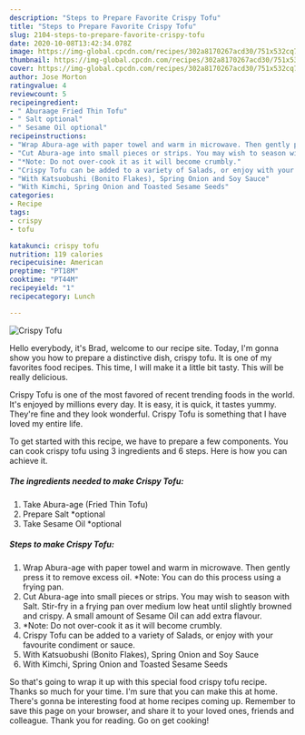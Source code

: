 ```yaml
---
description: "Steps to Prepare Favorite Crispy Tofu"
title: "Steps to Prepare Favorite Crispy Tofu"
slug: 2104-steps-to-prepare-favorite-crispy-tofu
date: 2020-10-08T13:42:34.078Z
image: https://img-global.cpcdn.com/recipes/302a8170267acd30/751x532cq70/crispy-tofu-recipe-main-photo.jpg
thumbnail: https://img-global.cpcdn.com/recipes/302a8170267acd30/751x532cq70/crispy-tofu-recipe-main-photo.jpg
cover: https://img-global.cpcdn.com/recipes/302a8170267acd30/751x532cq70/crispy-tofu-recipe-main-photo.jpg
author: Jose Morton
ratingvalue: 4
reviewcount: 5
recipeingredient:
- " Aburaage Fried Thin Tofu"
- " Salt optional"
- " Sesame Oil optional"
recipeinstructions:
- "Wrap Abura-age with paper towel and warm in microwave. Then gently press it to remove excess oil. *Note: You can do this process using a frying pan."
- "Cut Abura-age into small pieces or strips. You may wish to season with Salt. Stir-fry in a frying pan over medium low heat until slightly browned and crispy. A small amount of Sesame Oil can add extra flavour."
- "*Note: Do not over-cook it as it will become crumbly."
- "Crispy Tofu can be added to a variety of Salads, or enjoy with your favourite condiment or sauce."
- "With Katsuobushi (Bonito Flakes), Spring Onion and Soy Sauce"
- "With Kimchi, Spring Onion and Toasted Sesame Seeds"
categories:
- Recipe
tags:
- crispy
- tofu

katakunci: crispy tofu 
nutrition: 119 calories
recipecuisine: American
preptime: "PT18M"
cooktime: "PT44M"
recipeyield: "1"
recipecategory: Lunch

---
```



![Crispy Tofu](https://img-global.cpcdn.com/recipes/302a8170267acd30/751x532cq70/crispy-tofu-recipe-main-photo.jpg)

Hello everybody, it's Brad, welcome to our recipe site. Today, I'm gonna show you how to prepare a distinctive dish, crispy tofu. It is one of my favorites food recipes. This time, I will make it a little bit tasty. This will be really delicious.



Crispy Tofu is one of the most favored of recent trending foods in the world. It's enjoyed by millions every day. It is easy, it is quick, it tastes yummy. They're fine and they look wonderful. Crispy Tofu is something that I have loved my entire life.


To get started with this recipe, we have to prepare a few components. You can cook crispy tofu using 3 ingredients and 6 steps. Here is how you can achieve it.

<!--inarticleads1-->

##### The ingredients needed to make Crispy Tofu:

1. Take  Abura-age (Fried Thin Tofu)
1. Prepare  Salt *optional
1. Take  Sesame Oil *optional




<!--inarticleads2-->

##### Steps to make Crispy Tofu:

1. Wrap Abura-age with paper towel and warm in microwave. Then gently press it to remove excess oil. *Note: You can do this process using a frying pan.
1. Cut Abura-age into small pieces or strips. You may wish to season with Salt. Stir-fry in a frying pan over medium low heat until slightly browned and crispy. A small amount of Sesame Oil can add extra flavour.
1. *Note: Do not over-cook it as it will become crumbly.
1. Crispy Tofu can be added to a variety of Salads, or enjoy with your favourite condiment or sauce.
1. With Katsuobushi (Bonito Flakes), Spring Onion and Soy Sauce
1. With Kimchi, Spring Onion and Toasted Sesame Seeds




So that's going to wrap it up with this special food crispy tofu recipe. Thanks so much for your time. I'm sure that you can make this at home. There's gonna be interesting food at home recipes coming up. Remember to save this page on your browser, and share it to your loved ones, friends and colleague. Thank you for reading. Go on get cooking!
